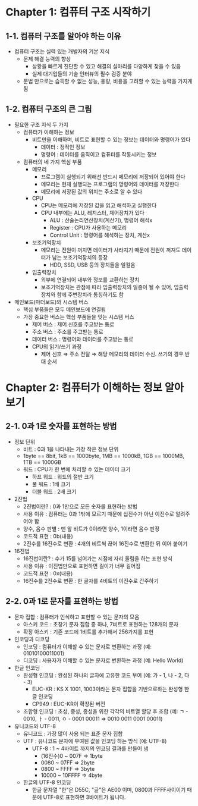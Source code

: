 ﻿# **Chapter 1: 컴퓨터 구조 시작하기**

## **1-1. 컴퓨터 구조를 알아야 하는 이유**
- 컴퓨터 구조는 실력 있는 개발자의 기본 지식 
  - 문제 해결 능력의 향상 
    - 상황을 빠르게 진단할 수 있고 해결의 실마리를 다양하게 찾을 수 있음
    - 실제 대기업들의 기술 인터뷰의 필수 검증 분야
  - 문법 만으로는 습득할 수 없는 성능, 용량, 비용을 고려할 수 있는 능력을 가지게 됨
## **1-2. 컴퓨터 구조의 큰 그림**
- 필요한 구조 지식 두 가지 
  - 컴퓨터가 이해하는 정보 
    - 비트만을 이해하며, 비트로 표현할 수 있는 정보는 데이터와 명령어가 있다 
      - 데이터 : 정적인 정보
      - 명령어 : 데이터를 움직이고 컴퓨터를 작동시키는 정보
  - 컴퓨터의 네 가지 핵심 부품 
    - 메모리 
      - 프로그램이 실행되기 위해선 반드시 메모리에 저장되어 있어야 한다
      - 메모리는 현재 실행되는 프로그램의 명령어와 데이터를 저장한다
      - 메모리에 저장된 값의 위치는 주소로 알 수 있다
    - CPU 
      - CPU는 메모리에 저장된 값을 읽고 해석하고 실행한다
      - CPU 내부에는 ALU, 레지스터, 제어장치가 있다 
        - ALU : 산술논리연산장치(계산기), 명령어 해석x
        - Register : CPU가 사용하는 메모리
        - Control Unit : 명령어를 해석하는 장치, 계산x
    - 보조기억장치 
      - 메모리는 전원이 꺼지면 데이터가 사라지기 때문에 전원이 꺼져도 데이터가 남는 보조기억장치의 등장 
        - HDD, SSD, USB 등의 장치들을 일컬음
    - 입출력장치 
      - 외부에 연결되어 내부와 정보를 교환하는 장치
      - 보조기억장치는 관점에 따라 입출력장치의 일종이 될 수 있어, 입출력장치와 함께 주변장치라 통칭하기도 함
- 메인보드(마더보드)와 시스템 버스 
  - 핵심 부품들은 모두 메인보드에 연결됨
  - 가장 중요한 버스는 핵심 부품들을 잇는 시스템 버스 
    - 제어 버스 : 제어 신호를 주고받는 통로
    - 주소 버스 : 주소를 주고받는 통로
    - 데이터 버스 : 명령어와 데이터를 주고받는 통로
    - CPU의 읽기/쓰기 과정 
      - 제어 신호 ⇒ 주소 전달 ⇒ 해당 메모리의 데이터 수신. 쓰기의 경우 반대 순서



# **Chapter 2: 컴퓨터가 이해하는 정보 알아보기**

## **2-1. 0과 1로 숫자를 표현하는 방법**
- 정보 단위 
  - 비트 : 0과 1을 나타내는 가장 작은 정보 단위
  - 1byte == 8bit, 1kB == 1000byte, 1MB == 1000kB, 1GB == 1000MB, 1TB == 1000GB
  - 워드 : CPU가 한 번에 처리할 수 있는 데이터 크기 
    - 하프 워드 : 워드의 절반 크기
    - 풀 워드 : 1배 크기
    - 더블 워드 : 2배 크기
- 2진법 
  - 2진법이란? : 0과 1만으로 모든 숫자를 표현하는 방법
  - 사용 이유 : 컴퓨터는 0과 1밖에 모르기 때문에 십진수가 아닌 이진수로 알려주어야 함
  - 양수, 음수 판별 : 맨 앞 비트가 0이라면 양수, 1이라면 음수 판정
  - 코드적 표현 : 0b(내용)
  - 2진수를 16진수로 변환 : 4개의 비트씩 끊어 16진수로 변환한 뒤 이어 붙이기
- 16진법 
  - 16진법이란? : 수가 15를 넘어가는 시점에 자리 올림을 하는 표현 방식
  - 사용 이유 : 이진법만으로 표현하면 길이가 너무 길어짐
  - 코드적 표현 : 0x(내용)
  - 16진수를 2진수로 변환 : 한 글자를 4비트의 이진수로 간주하기
## **2-2. 0과 1로 문자를 표현하는 방법**
- 문자 집합 : 컴퓨터가 인식하고 표현할 수 있는 문자의 모음 
  - 아스키 코드 : 초창기 문자 집합 중 하나, 7비트로 표현하는 128개의 문자
  - 확장 아스키 : 기존 코드에 1비트를 추가해서 256가지를 표현
- 인코딩과 디코딩 
  - 인코딩 : 컴퓨터가 이해할 수 있는 문자로 변환하는 과정 (예: 01010100011001)
  - 디코딩 : 사용자가 이해할 수 있는 문자로 변환하는 과정 (예: Hello World)
- 한글 인코딩 
  - 완성형 인코딩 : 완성된 하나의 글자에 고유한 코드 부여 (예: 가 - 1, 나 - 2, 다 - 3) 
    - EUC-KR : KS X 1001, 1003이라는 문자 집합을 기반으로하는 완성형 한글 인코딩
    - CP949 : EUC-KR이 확장된 버전
  - 조합형 인코딩 : 초성, 중성, 종성을 위한 각각의 비트열 할당 후 조합 (예: ㄱ - 0010, ㅏ - 0011, ㅇ - 0001 00011 ⇒ 0010 0011 0001 00011)
- 유니코드와 UTF-8 
  - 유니코드 : 가장 많이 사용 되는 표준 문자 집합
  - UTF : 유니코드 문자에 부여된 값을 인코딩 하는 방식 (예: UTF-8) 
    - UTF-8 : 1 ~ 4바이트 까지의 인코딩 결과를 만들어 냄 
      - (16진수)0 ~ 007F ⇒ 1byte
      - 0080 ~ 07FF ⇒ 2byte
      - 0800 ~ FFFF ⇒ 3byte
      - 10000 ~ 10FFFF ⇒ 4byte
  - 한글의 UTF-8 인코딩 
    - 한글 문자열 "한"은 D55C, "글"은 AE00 이며, 0800과 FFFF사이이기 때문에 UTF-8로 표현하면 3바이트가 됩니다.
